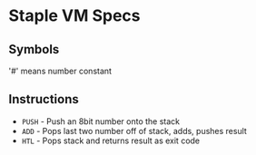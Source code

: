 # Staple VM Specs

## Symbols

'#' means number constant

## Instructions

* `PUSH`        - Push an 8bit number onto the stack
* `ADD`         - Pops last two number off of stack, adds, pushes result
* `HTL`         - Pops stack and returns result as exit code